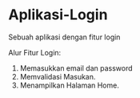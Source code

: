 # Aplikasi-Login
Sebuah aplikasi dengan fitur login

Alur Fitur Login:
1. Memasukkan email dan password
2. Memvalidasi Masukan.
3. Menampilkan Halaman Home.
